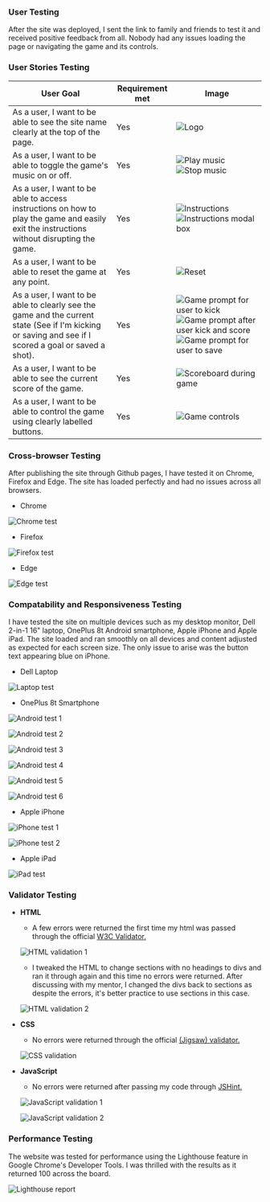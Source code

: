 ### __User Testing__
After the site was deployed, I sent the link to family and friends to test it and received positive feedback from all. Nobody had any issues loading the page or navigating the game and its controls.

### __User Stories Testing__

| User Goal | Requirement met | Image |
| --------- | --------------- | ----- |
| As a user, I want to be able to see the site name clearly at the top of the page. | Yes | ![Logo](https://github.com/adamgilroy22/stick-kick/blob/main/documentation/testing/logo.png) |
| As a user, I want to be able to toggle the game's music on or off. | Yes | ![Play music](https://github.com/adamgilroy22/stick-kick/blob/main/documentation/testing/play-music.png) ![Stop music](https://github.com/adamgilroy22/stick-kick/blob/main/documentation/testing/stop-music.png) |
| As a user, I want to be able to access instructions on how to play the game and easily exit the instructions without disrupting the game. | Yes | ![Instructions](https://github.com/adamgilroy22/stick-kick/blob/main/documentation/testing/instructions.png) ![Instructions modal box](https://github.com/adamgilroy22/stick-kick/blob/main/documentation/testing/information-modal-box.png) |
| As a user, I want to be able to reset the game at any point. | Yes | ![Reset](https://github.com/adamgilroy22/stick-kick/blob/main/documentation/testing/reset.png) |
| As a user, I want to be able to clearly see the game and the current state (See if I'm kicking or saving and see if I scored a goal or saved a shot). | Yes | ![Game prompt for user to kick](https://github.com/adamgilroy22/stick-kick/blob/main/documentation/testing/game-prompt-1.png) ![Game prompt after user kick and score](https://github.com/adamgilroy22/stick-kick/blob/main/documentation/testing/game-prompt-2.png) ![Game prompt for user to save](https://github.com/adamgilroy22/stick-kick/blob/main/documentation/testing/game-prompt-3.png) |
| As a user, I want to be able to see the current score of the game. | Yes | ![Scoreboard during game](https://github.com/adamgilroy22/stick-kick/blob/main/documentation/testing/score-board-2.png) |
| As a user, I want to be able to control the game using clearly labelled buttons. | Yes | ![Game controls](https://github.com/adamgilroy22/stick-kick/blob/main/documentation/testing/game-controls.png) |

### __Cross-browser Testing__
After publishing the site through Github pages, I have tested it on Chrome, Firefox and Edge. The site has loaded perfectly and had no issues across all browsers.

- Chrome

![Chrome test](https://github.com/adamgilroy22/stick-kick/blob/main/documentation/testing/chrome.png)

- Firefox

![Firefox test](https://github.com/adamgilroy22/stick-kick/blob/main/documentation/testing/firefox.png)

- Edge

![Edge test](https://github.com/adamgilroy22/stick-kick/blob/main/documentation/testing/edge.png)

### __Compatability and Responsiveness Testing__
I have tested the site on multiple devices such as my desktop monitor, Dell 2-in-1 16" laptop, OnePlus 8t Android smartphone, Apple iPhone and Apple iPad. The site loaded and ran smoothly on all devices and content adjusted as expected for each screen size. The only issue to arise was the button text appearing blue on iPhone.

- Dell Laptop

![Laptop test](https://github.com/adamgilroy22/stick-kick/blob/main/documentation/testing/laptop-test.png)

- OnePlus 8t Smartphone

![Android test 1](https://github.com/adamgilroy22/stick-kick/blob/main/documentation/testing/android-test-1.jpg)

![Android test 2](https://github.com/adamgilroy22/stick-kick/blob/main/documentation/testing/android-test-2.jpg)

![Android test 3](https://github.com/adamgilroy22/stick-kick/blob/main/documentation/testing/android-test-3.jpg)

![Android test 4](https://github.com/adamgilroy22/stick-kick/blob/main/documentation/testing/android-test-4.jpg)

![Android test 5](https://github.com/adamgilroy22/stick-kick/blob/main/documentation/testing/android-test-5.jpg)

![Android test 6](https://github.com/adamgilroy22/stick-kick/blob/main/documentation/testing/android-test-6.jpg)

- Apple iPhone

![iPhone test 1](https://github.com/adamgilroy22/stick-kick/blob/main/documentation/testing/iphone-test-1.jpg)

![iPhone test 2](https://github.com/adamgilroy22/stick-kick/blob/main/documentation/testing/iphone-test-2.jpg)

- Apple iPad

![iPad test](https://github.com/adamgilroy22/stick-kick/blob/main/documentation/testing/ipad-test.png)

### __Validator Testing__ 

- __HTML__
    - A few errors were returned the first time my html was passed through the official [W3C Validator.](https://validator.w3.org/nu/?doc=https%3A%2F%2Fadamgilroy22.github.io%2Fstick-kick%2F)

    ![HTML validation 1](https://github.com/adamgilroy22/stick-kick/blob/main/documentation/testing/html-validation-before.png)

    - I tweaked the HTML to change sections with no headings to divs and ran it through again and this time no errors were returned. After discussing with my mentor, I changed the divs back to sections as despite the errors, it's better practice to use sections in this case.

    ![HTML validation 2](https://github.com/adamgilroy22/stick-kick/blob/main/documentation/testing/html-validation-after.png)

- __CSS__
    - No errors were returned through the official [(Jigsaw) validator.](https://jigsaw.w3.org/css-validator/validator?uri=https%3A%2F%2Fadamgilroy22.github.io%2Fstick-kick%2F&profile=css3svg&usermedium=all&warning=1&vextwarning=&lang=en)

    ![CSS validation](https://github.com/adamgilroy22/stick-kick/blob/main/documentation/testing/css-validation.png)

- __JavaScript__
    - No errors were returned after passing my code through [JSHint.](https://jshint.com/)

    ![JavaScript validation 1](https://github.com/adamgilroy22/stick-kick/blob/main/documentation/testing/javascript-validation-1.png)

    ![JavaScript validation 2](https://github.com/adamgilroy22/stick-kick/blob/main/documentation/testing/javascript-validation-2.png)

### __Performance Testing__

The website was tested for performance using the Lighthouse feature in Google Chrome's Developer Tools. I was thrilled with the results as it returned 100 across the board.

![Lighthouse report](https://github.com/adamgilroy22/stick-kick/blob/main/documentation/testing/lighthouse-report.png)